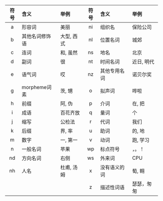 | 符号 | 含义 | 举例 | 符号 | 含义 | 举例 |
| :-: | :--- | :--- | :---: | :--- | :--- |
| a | 形容词 | 美丽 | ni | 组织名 | 保险公司 |
| b | 其他名词修饰语 | 大型, 西式 | nl | 位置名词 | 城郊 |
| c | 连词 | 和, 虽然 | ns | 地名 | 北京 |
| d | 副词 | 很 | nt | 时间名词 | 近日, 明代 |
| e | 语气词 | 哎 | nz | 其他专用名词 | 诺贝尔奖 |
| g | morpheme词素 | 茨, 甥 | o | 拟声词 | 哗啦 |
| h | 前缀 | 阿, 伪 | p | 介词 | 在, 把 |
| i | 成语 | 百花齐放 | q | 量词 | 个 |
| j | 缩写 | 公检法 | r | 代词 | 我们 |
| k | 后缀 | 界, 率 | u | 助词 | 的, 地 |
| m | 数字 | 一, 第一 | v | 动词 | 跑, 学习 |
| n | 一般名词 | 苹果 | wp | 标点符号 | ，。！ |
| nd | 方向名词 | 右侧 | ws | 外来词 | CPU |
| nh | 人名 | 杜甫, 汤姆 | x | 没有语义的词 | 萄, 翱 |
|  |  |  | z | 描述性词语 | 瑟瑟，匆匆 |




